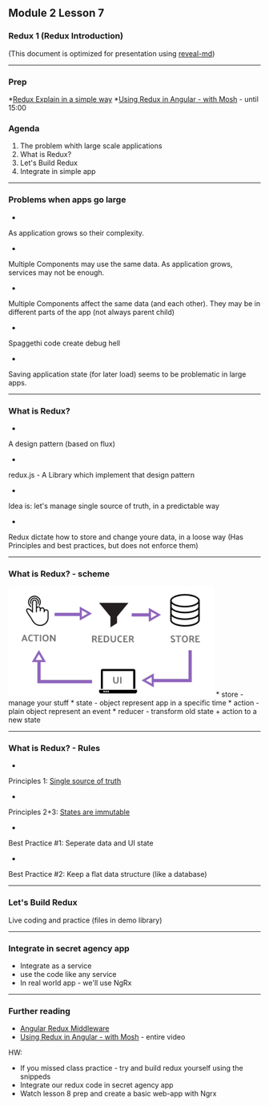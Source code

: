 ## Module 2 Lesson 7
### Redux 1 (Redux Introduction)

(This document is optimized for presentation using [reveal-md](https://github.com/webpro/reveal-md))

---

### Prep
*[Redux Explain in a simple way](https://www.youtube.com/watch?v=nFryvdyMI8s)
*[Using Redux in Angular - with Mosh](https://www.youtube.com/watch?v=UEcdQR-NoNA) - until 15:00

### Agenda
1. The problem whith large scale applications
2. What is Redux?
3. Let's Build Redux
4. Integrate in simple app

---

### Problems when apps go large
* <!-- .element: class="fragment" -->
As application grows so their complexity.

* <!-- .element: class="fragment" -->
Multiple Components may use the same data. As application grows, services may not be enough.

* <!-- .element: class="fragment" -->
Multiple Components affect the same data (and each other).
They may be in different parts of the app (not always parent child)

* <!-- .element: class="fragment" -->
Spaggethi code create debug hell

* <!-- .element: class="fragment" -->
Saving application state (for later load) seems to be problematic in large apps.

---

### What is Redux?

* <!-- .element: class="fragment" -->
A design pattern (based on flux)

* <!-- .element: class="fragment" -->
redux.js - A Library which implement that design pattern

* <!-- .element: class="fragment" -->
Idea is: let's manage single source of truth, in a predictable way

* <!-- .element: class="fragment" -->
Redux dictate how to store and change youre data, in a loose way
(Has Principles and best practices, but does not enforce them)

---

### What is Redux? - scheme

<img src="./assets/redux.png" height="220px">
* store - manage your stuff
* state - object represent app in a specific time
* action - plain object represent an event
* reducer - transform old state + action to a new state

---

### What is Redux? - Rules

* <!-- .element: class="fragment" -->
Principles 1: [Single source of truth](https://redux.js.org/introduction/three-principles#single-source-of-truth)
* <!-- .element: class="fragment" -->
Principles 2+3: [States are immutable](https://redux.js.org/introduction/three-principles#single-source-of-truth)

* <!-- .element: class="fragment" -->
Best Practice #1: Seperate data and UI state
* <!-- .element: class="fragment" -->
Best Practice #2: Keep a flat data structure (like a database)

---

### Let's Build Redux
Live coding and practice
(files in demo library)

---

### Integrate in secret agency app
* Integrate as a service
* use the code like any service
* In real world app - we'll use NgRx

---


### Further reading
* [Angular Redux Middleware](http://webiks.com/angular-redux-middleware/)
* [Using Redux in Angular - with Mosh](https://www.youtube.com/watch?v=UEcdQR-NoNA) - entire video

HW:
* If you missed class practice - try and build redux yourself using the snippeds
* Integrate our redux code in secret agency app
* Watch lesson 8 prep and create a basic web-app with Ngrx
